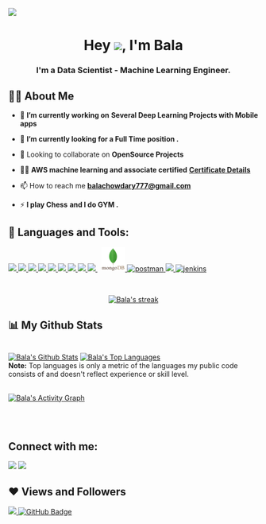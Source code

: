 <a href="#"><img width="450" height="auto" src="https://technonguide.com/wp-content/uploads/2021/03/machine-learning-course.jpeg" height="175px"/></a>

<h1 align="center">Hey <img src="https://raw.githubusercontent.com/MartinHeinz/MartinHeinz/master/wave.gif" width="30px">, I'm Bala</h1>
<h3 align="center"> I'm a Data Scientist - Machine Learning Engineer.</h3>


## 🙋‍♂️ About Me

- 🔭 **I’m currently working on** **Several Deep Learning Projects with Mobile apps**

- 🌱 **I’m currently looking for a Full Time position .**

- 👯 Looking to collaborate on **OpenSource Projects**

- 👨‍💻 **AWS machine learning and associate certified** **[Certificate Details](https://www.credly.com/users/bala-veeraiah-yarabikki/badges)**

- 📫 How to reach me **balachowdary777@gmail.com**

- ⚡ **I play Chess** **and I do GYM .**

## 🚀 Languages and Tools:

<p align="left"> 
    <a href="https://www.python.org" target="_blank"> <img src="https://img.icons8.com/color/48/000000/python--v1.png"/> </a>
    <a href="https://www.tensorflow.org/" target="_blank"> <img src="https://img.icons8.com/color/48/000000/tensorflow.png"/> </a>
    <a href="https://www.docker.com/" target="_blank"> <img src="https://img.icons8.com/fluency/48/000000/docker.png"/> </a> 
    <a href="https://aws.amazon.com/" target="_blank"> <img src="https://img.icons8.com/color/48/000000/amazon-web-services.png"/> </a> 
    <a href="https://azure.microsoft.com/" target="_blank"> <img src="https://img.icons8.com/fluency/48/000000/azure-1.png"/> </a> 
    <a href="https://kubernetes.io//" target="_blank"> <img src="https://img.icons8.com/color/48/000000/kubernetes.png"/> </a> 
    <a href="https://en.wikipedia.org/wiki/Machine_learning" target="_blank"> <img src="https://img.icons8.com/external-becris-lineal-color-becris/64/000000/external-machine-learning-data-science-becris-lineal-color-becris.png"/> </a> 
    <a href="https://linuxize.com/" target="_blank"> <img src="https://img.icons8.com/color/48/000000/linux--v2.png"/> </a> 
    <a/> </a> 
    <a style="padding-right:8px;" href="https://www.mysql.com/" target="_blank"> <img src="https://img.icons8.com/fluent/50/000000/mysql-logo.png"/> </a>
    <a href="https://www.mongodb.com/" target="_blank"> <img src="https://raw.githubusercontent.com/devicons/devicon/master/icons/mongodb/mongodb-original-wordmark.svg" alt="mongodb" width="48" height="48"/> </a> 
   <a href="https://postman.com" target="_blank"> <img src="https://www.vectorlogo.zone/logos/getpostman/getpostman-icon.svg" alt="postman" width="45" height="45"/> </a>   
    <a href="https://git-scm.com/" target="_blank"> <img src="https://img.icons8.com/color/48/000000/git.png"/> </a> 
    <a href="https://www.jenkins.io" target="_blank"> <img src="https://www.vectorlogo.zone/logos/jenkins/jenkins-icon.svg" alt="jenkins" width="48" height="48"/> </a> 
    

</p>

<!-- [![React Badge](https://img.shields.io/badge/-React-61DBFB?style=for-the-badge&labelColor=black&logo=react&logoColor=61DBFB)](#)  [![Javascript Badge](https://img.shields.io/badge/-Javascript-F0DB4F?style=for-the-badge&labelColor=black&logo=javascript&logoColor=F0DB4F)](#) [![Typescript Badge](https://img.shields.io/badge/-Typescript-007acc?style=for-the-badge&labelColor=black&logo=typescript&logoColor=007acc)](#) [![Nodejs Badge](https://img.shields.io/badge/-Nodejs-3C873A?style=for-the-badge&labelColor=black&logo=node.js&logoColor=3C873A)](#) [![GraphQL Badge](https://img.shields.io/badge/-GraphQl-e535ab?style=for-the-badge&labelColor=black&logo=node.js&logoColor=e535ab)](#) -->
<br/>

<p align="center">
    <a href="https://github.com/Bala-Yarabikki/Bala-Yarabikki.git/github-readme-streak-stats">
        <img title="🔥 Get streak stats for your profile at git.io/streak-stats" alt="Bala's streak" src="https://github-readme-streak-stats.herokuapp.com/?user=Bala-Yarabikki&theme=black-ice&hide_border=true&stroke=0000&background=060A0CD0"/>
    </a>
</p>

## 📊 My Github Stats

  <br/>
    <a href="https://github.com/Bala-Yarabikki/Bala-Yarabikki.git/github-readme-stats"><img alt="Bala's Github Stats" src="https://github-readme-stats.vercel.app/api?username=Bala-Yarabikki&show_icons=true&count_private=true&theme=react&hide_border=true&bg_color=0D1117" /></a>
  <a href="https://github.com/Bala-Yarabikki/Bala-Yarabikki.git/github-readme-stats"><img alt="Bala's Top Languages" src="https://github-readme-stats.vercel.app/api/top-langs/?username=Bala-Yarabikki&langs_count=8&count_private=true&layout=compact&theme=react&hide_border=true&bg_color=0D1117" /></a>
  <br/>
  <b>Note:</b> Top languages is only a metric of the languages my public code consists of and doesn't reflect experience or skill level.


<br/>
<br/>

<a href="https://github.com/Bala-Yarabikki/Bala-Yarabikki.git/github-readme-activity-graph"><img alt="Bala's Activity Graph" src="https://activity-graph.herokuapp.com/graph?username=Bala-Yarabikki&bg_color=0D1117&color=5BCDEC&line=5BCDEC&point=FFFFFF&hide_border=true" /></a>

<br/>
<br/>

## Connect with me:
<p align="left">

<a href = "https://www.linkedin.com/in/yarabikki-bala/"><img src="https://img.icons8.com/fluent/48/000000/linkedin.png"/></a>
<a href = "https://www.hackerrank.com/balachowdary777"><img src="https://img.icons8.com/windows/32/000000/hackerrank.png"/></a>

</p>

## ❤ Views and Followers
<a href="https://github.com/Meghna-DAS/github-profile-views-counter">
    <img src="https://komarev.com/ghpvc/?username=Bala-Yarabikki">
</a>
<a href="https://github.com/Bala-Yarabikki/Bala-Yarabikki.git?tab=followers"><img src="https://img.shields.io/github/followers/Bala-Yarabikki?label=Followers&style=social" alt="GitHub Badge"></a>
